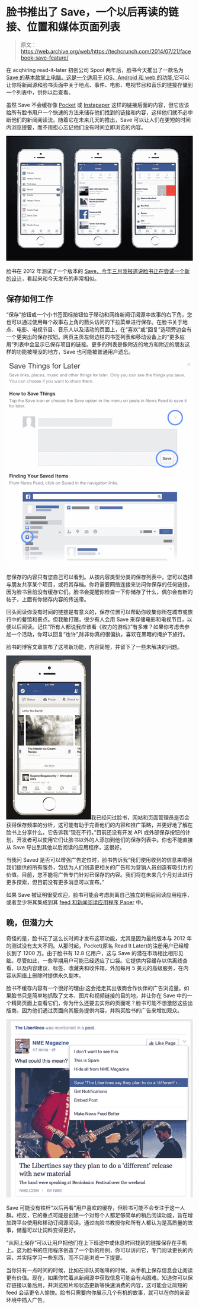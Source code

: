 # 脸书推出了 Save，一个以后再读的链接、位置和媒体页面列表

> 原文：<https://web.archive.org/web/https://techcrunch.com/2014/07/21/facebook-save-feature/>

在 acqhiring read-it-later 初创公司 Spool 两年后，脸书今天推出了一款名为 [Save 的基本款掌上电脑。这是一个适用于 iOS、Android 和 web 的功能](https://web.archive.org/web/20230404073123/http://newsroom.fb.com/news/2014/07/introducing-save-on-facebook/),它可以让你将新闻源和脸书页面中关于地点、事件、电影、电视节目和音乐的链接存储到一个列表中，供你以后查看。

虽然 Save 不会缓存像 [Pocket](https://web.archive.org/web/20230404073123/https://techcrunch.com/tag/pocket/) 或 [Instapaper](https://web.archive.org/web/20230404073123/https://techcrunch.com/tag/instapaper/) 这样的链接后面的内容，但它应该给所有脸书用户一个快速的方法来储存他们找到的链接和内容，这样他们就不必中断他们的新闻阅读流。随着它在未来几天的推出，Save 可以让人们在更短的时间内浏览提要，而不用担心忘记他们没有时间立即浏览的内容。

![image002](img/a9c8e28295481237f9c13ef90c3411f6.png)

脸书在 2012 年测试了一个版本的 [Save，今年三月我报道说脸书正在](https://web.archive.org/web/20230404073123/http://www.imore.com/facebook-iphone-and-ipad-gain-new-save-later-feature)[尝试一个新的设计](https://web.archive.org/web/20230404073123/https://techcrunch.com/2014/03/27/facebook-save/)，看起来和今天发布的非常相似。

## 保存如何工作

“保存”按钮或一个小书签图标按钮位于移动和网络新闻订阅源中故事的右下角，您也可以通过使用每个故事右上角的箭头访问的下拉菜单进行保存。在脸书关于地点、电影、电视节目、音乐人以及活动的页面上，在“喜欢”或“回复”选项旁边会有一个更突出的保存按钮。网页主页左侧边栏的书签列表和移动设备上的“更多应用”列表中会显示已保存项目的链接。更多的列表是像附近的地方和附近的朋友这样的功能被埋没的地方，Save 也可能被普通用户遗忘。

![Save For Later](img/00ef15581e2e069743a16aa6b782a18e.png)

您保存的内容只有您自己可以看到。从按内容类型分类的保存列表中，您可以选择与朋友共享某个项目，或将其存档。你将需要网络连接来访问你保存的任何链接，因为脸书目前没有缓存它们。脸书会提醒你检查一下你储存了什么，偶尔会有新的帖子，上面有你储存内容的传送带。

回头阅读你没有时间的链接是有意义的，保存位置可以帮助你收集你所在城市或旅行中的餐馆和景点。但我敢打赌，很少有人会用 Save 来存储电影和电视节目，以便以后阅读。记住“所有人都说我应该看《权力的游戏》”有多难？如果你考虑去参加一个活动，你可以回复“也许”,除非你真的很偏执，喜欢在黑暗的掩护下旅行。

脸书的博客文章宣布了这项新功能，内容简短，并留下了一些未解决的问题。

![image003](img/fa18fca500693dce670afae550c5aa17.png)我已经问过脸书，网站和页面管理员是否会获得保存频率的分析，这可能有助于完善他们的内容和推广策略，并更好地了解在脸书上分享什么。它告诉我“现在不行。”目前还没有开发 API 或外部保存按钮的计划，开发者可以使用它们让脸书以外的人添加到他们的保存列表中。你也不能直接从 Save 导出到其他以后阅读的应用程序，这很好。

当我问 Saved 是否可以增强广告定位时，脸书告诉我“我们使用收到的信息来增强我们提供的所有服务，包括为人们创造更相关的广告和为营销人员创造有吸引力的价值。目前，您不能将广告专门针对已保存的内容。我们将在未来几个月对此进行更多探索，但目前没有更多消息可以宣布。”

如果 Save 被证明很受欢迎，脸书可能会考虑剥离自己独立的稍后阅读应用程序，或者至少将其集成到其 [feed 和新闻阅读应用程序 Paper](https://web.archive.org/web/20230404073123/https://techcrunch.com/tag/facebook-paper/) 中。

## 晚，但潜力大

奇怪的是，脸书花了这么长时间才发布这项功能，尤其是因为最终版本与 2012 年的测试没有太大不同。从那时起，Pocket(原名 Read It Later)的注册用户已经增长到了 1200 万。由于脸书有 12.8 亿用户，这与 Save 的潜在市场相比相形见绌。尽管如此，一些早期用户可能已经适应了口袋。它提供内容缓存以供离线查看，以及内容建议、标签、收藏夹和收件箱，外加每月 5 美元的高级服务，在内容从网络上删除时提供永久副本。

脸书不缓存内容有一个很好的理由:这会抢走其出版商合作伙伴的广告浏览量。如果脸书只是简单地抓取了文本、图片和视频链接的目的地，并让你在 Save 中的一个精简页面上查看它们，你为什么还要去实际的页面呢？脸书可能不想激怒这些出版商，因为他们通过页面向其服务提供内容，并购买脸书的广告来增加观众。

![Screen Shot 2014-07-21 at 10.13.46 AM](img/9e1de6dcd72dda60bf78c23a7c673881.png)

Save 可能没有铁杆“以后再看”用户喜欢的缓存，但脸书可能不会专注于这一人群。相反，它的重点可能是创建一个对每个人都足够简单的稍后阅读功能，旨在增加跨平台使用和移动订阅源阅读。通过向脸书教授你和所有人都认为是高质量的故事，储蓄可以让饲料变得更好。

“从网上保存”可以让用户把他们在上下班途中或休息时间找到的链接保存在手机上。这为脸书的应用程序创造了一个新的用例，你可以访问它，专门阅读更长的内容，并实际学习一些东西，而不只是浏览一下提要。

当你只有一点时间的时候，比如在排队买咖啡的时候，从手机上保存信息会让阅读更有价值。现在，如果你忙着从新闻源中获取信息可能会有点困难。知道你可以保存链接以备后用，并浏览照片和状态更新等快速消费的内容，这可能会让简短的 feed 会话更令人愉快。脸书只需要向你展示几个有机的故事，就可以在你的亲密环境中插入广告。